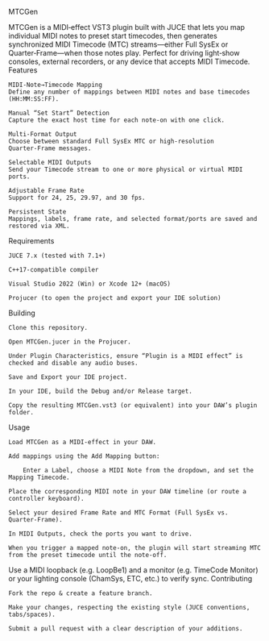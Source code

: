 MTCGen

MTCGen is a MIDI‑effect VST3 plugin built with JUCE that lets you map individual MIDI notes to preset start timecodes, then generates synchronized MIDI Timecode (MTC) streams—either Full SysEx or Quarter‑Frame—when those notes play. Perfect for driving light‑show consoles, external recorders, or any device that accepts MIDI Timecode.
Features

    MIDI‑Note→Timecode Mapping
    Define any number of mappings between MIDI notes and base timecodes (HH:MM:SS:FF).

    Manual “Set Start” Detection
    Capture the exact host time for each note‑on with one click.

    Multi‑Format Output
    Choose between standard Full SysEx MTC or high‑resolution Quarter‑Frame messages.

    Selectable MIDI Outputs
    Send your Timecode stream to one or more physical or virtual MIDI ports.

    Adjustable Frame Rate
    Support for 24, 25, 29.97, and 30 fps.

    Persistent State
    Mappings, labels, frame rate, and selected format/ports are saved and restored via XML.

Requirements

    JUCE 7.x (tested with 7.1+)

    C++17‑compatible compiler

    Visual Studio 2022 (Win) or Xcode 12+ (macOS)

    Projucer (to open the project and export your IDE solution)

Building

    Clone this repository.

    Open MTCGen.jucer in the Projucer.

    Under Plugin Characteristics, ensure “Plugin is a MIDI effect” is checked and disable any audio buses.

    Save and Export your IDE project.

    In your IDE, build the Debug and/or Release target.

    Copy the resulting MTCGen.vst3 (or equivalent) into your DAW’s plugin folder.

Usage

    Load MTCGen as a MIDI‑effect in your DAW.

    Add mappings using the Add Mapping button:

        Enter a Label, choose a MIDI Note from the dropdown, and set the Mapping Timecode.

    Place the corresponding MIDI note in your DAW timeline (or route a controller keyboard).

    Select your desired Frame Rate and MTC Format (Full SysEx vs. Quarter‑Frame).

    In MIDI Outputs, check the ports you want to drive.

    When you trigger a mapped note‑on, the plugin will start streaming MTC from the preset timecode until the note‑off.

Use a MIDI loopback (e.g. LoopBe1) and a monitor (e.g. TimeCode Monitor) or your lighting console (ChamSys, ETC, etc.) to verify sync.
Contributing

    Fork the repo & create a feature branch.

    Make your changes, respecting the existing style (JUCE conventions, tabs/spaces).

    Submit a pull request with a clear description of your additions.
